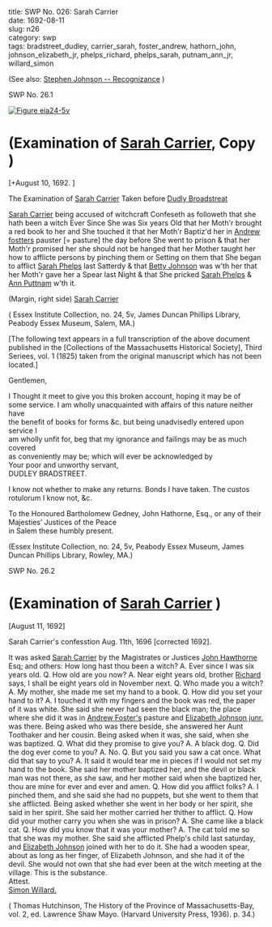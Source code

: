 title: SWP No. 026: Sarah Carrier  
date: 1692-08-11  
slug: n26  
category: swp  
tags: bradstreet_dudley, carrier_sarah, foster_andrew, hathorn_john, johnson_elizabeth_jr, phelps_richard, phelps_sarah, putnam_ann_jr, willard_simon




(See also: [Stephen Johnson -- Recognizance](/n85.html#n85.4) )

<div markdown class="doc" id="n26.1">

<div class="doc_id">SWP No. 26.1</div>


<span markdown class="figure">[![Figure eia24-5v](archives/essex/eia/gifs/eia24-5v.gif)](archives/essex/eia/large/eia24-5v.jpg)</span>

# (Examination of [Sarah Carrier](/tag/carrier_sarah.html), Copy )

[+August 10, 1692. ]

The Examination of [Sarah Carrier](/tag/carrier_sarah.html) Taken before [Dudly Broadstreat](/tag/bradstreet_dudley.html) 

[Sarah Carrier](/tag/carrier_sarah.html) being accused of witchcraft Confeseth as followeth that she hath been a witch Ever Since She was Six years Old that her Moth'r brought a red book to her and She touched it that  her Moth'r Baptiz'd her in [Andrew fostters](/tag/foster_andrew.html) pauster [= pasture] the day before She went to prison & that her Moth'r promised her she should not be hanged that her Mother taught her how to afflicte persons by pinching them or Setting on them that She began to afflict [Sarah Phelps](/tag/phelps_sarah.html) last Satterdy & that [Betty Johnson](/tag/johnson_elizabeth_jr.html) was w'th her that her  Moth'r gave her a Spear last Night & that She pricked [Sarah Phelps](/tag/phelps_sarah.html) & [Ann Puttnam](/tag/putnam_ann_jr.html) w'th it.

(Margin, right side) [Sarah Carrier](/tag/carrier_sarah.html)

( Essex Institute Collection, no. 24, 5v, James Duncan Phillips Library,  Peabody Essex Museum, Salem, MA.)

[The following text appears in a full transcription of the above document published in the [Collections of the  Massachusetts Historical Society], Third Seriees, vol. 1 (1825)  taken from the original manuscript which has not been located.]

Gentlemen,

I Thought it meet to give you this broken account, hoping it may be of  
some service. I am wholly unacquainted with affairs of this nature neither have  
the benefit of books for forms &c. but being unadvisedly entered upon service I  
am wholly unfit for, beg that my ignorance and failings may be as much covered  
as conveniently may be; which will ever be acknowledged by  
Your poor and unworthy servant,  
DUDLEY BRADSTREET.

I know not whether to make any returns. Bonds I have taken. The custos rotulorum I know not, &c.

To the Honoured Bartholomew Gedney, John Hathorne, Esq., or any of their Majesties’ Justices of the Peace  
in Salem these humbly present.
  
(Essex Institute Collection, no. 24, 5v, Peabody Essex Museum, James Duncan Phillips Library, Rowley, MA.)

</div>



<div markdown class="doc" id="n26.2">

<div class="doc_id">SWP No. 26.2</div>


# (Examination of [Sarah Carrier](/tag/carrier_sarah.html) )

[August 11, 1692]

Sarah Carrier's confesstion Aug. 11th, 1696 [corrected 1692].
  
It was asked [Sarah Carrier](/tag/carrier_sarah.html) by the Magistrates or Justices [John Hawthorne](/tag/hathorn_john.html) Esq; and others: How long hast thou been a witch? A.  Ever since I was six years old. Q. How old are you now? A. Near  eight years old, brother [Richard](/tag/phelps_richard.html) says, I shall be eight years old in  November next. Q. Who made you a witch? A. My mother, she  made me set my hand to a book. Q. How did you set your hand to  it? A. I touched it with my fingers and the book was red, the paper   of it was white. She said she never had seen the black man; the place  where she did it was in [Andrew Foster's](/tag/foster_andrew.html) pasture and [Elizabeth Johnson junr.](/tag/johnson_elizabeth_jr.html) was there. Being asked who was there beside, she answered  her Aunt Toothaker and her cousin. Being asked when it was, she  said, when she was baptized. Q. What did they promise to give you?  A. A black dog. Q. Did the dog ever come to you? A. No. Q. But  you said you saw a cat once. What did that say to you? A. It said  it would tear me in pieces if I would not set my hand to the book.  She said her mother baptized her, and the devil or black man was  not there, as she saw, and her mother said when she baptized her,  thou are mine for ever and ever and amen. Q. How did you afflict  folks? A. I pinched them, and she said she had no puppets, but  she went to them that she afflicted. Being asked whether she went in  her body or her spirit, she said in her spirit. She said her mother  carried her thither to afflict. Q. How did your mother carry you  when she was in prison? A. She came like a black cat. Q. How did  you know that it was your mother? A. The cat told me so that she  was my mother. She said she afflicted Phelp's child last saturday,  and [Elizabeth Johnson](/tag/johnson_elizabeth_jr.html) joined with her to do it. She had a wooden  spear, about as long as her finger, of Elizabeth Johnson, and she had  it of the devil. She would not own that she had ever been at the  witch meeting at the village. This is the substance.  
                                Attest.  
                                          [Simon Willard.](/tag/willard_simon.html) 

( Thomas Hutchinson, The History of the Province of Massachusetts-Bay, vol. 2, ed. Lawrence Shaw Mayo. (Harvard University Press, 1936). p. 34.)

</div>
